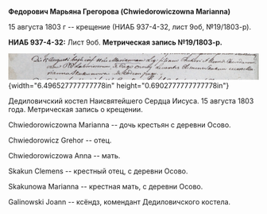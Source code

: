 **Федорович Марьяна Грегорова (Chwiedorowiczowna Marianna)**

15 августа 1803 г -- крещение (НИАБ 937-4-32, лист 9об, №19/1803-р).

**НИАБ 937-4-32:** Лист 9об. **Метрическая запись №19/1803-р.**

![](./media/e8a69b17d2046b0e026b6ea8440cb281baa59548.png){width="6.496527777777778in"
height="0.6902777777777778in"}

Дедиловичский костел Наисвятейшего Сердца Иисуса. 15 августа 1803 года.
Метрическая запись о крещении.

Chwiedorowiczowna Marianna -- дочь крестьян с деревни Осово.

Chwiedorowicz Grehor -- отец.

Chwiedorowiczowa Anna -- мать.

Skakun Clemens -- крестный отец, с деревни Осово.

Skakunowa Marianna -- крестная мать, с деревни Осово.

Galinowski Joann -- ксёндз, комендант Дедиловичского костела.
